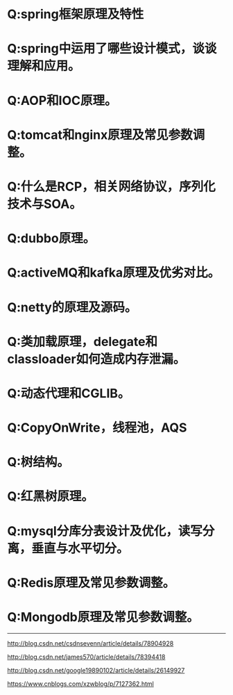 Q:spring框架原理及特性
===
  


Q:spring中运用了哪些设计模式，谈谈理解和应用。
===

Q:AOP和IOC原理。
===

Q:tomcat和nginx原理及常见参数调整。
===

Q:什么是RCP，相关网络协议，序列化技术与SOA。
===

Q:dubbo原理。
===


Q:activeMQ和kafka原理及优劣对比。
===




Q:netty的原理及源码。
===



Q:类加载原理，delegate和classloader如何造成内存泄漏。
===

Q:动态代理和CGLIB。
===

Q:CopyOnWrite，线程池，AQS
===

Q:树结构。
===

Q:红黑树原理。
===



Q:mysql分库分表设计及优化，读写分离，垂直与水平切分。
===

Q:Redis原理及常见参数调整。
===

Q:Mongodb原理及常见参数调整。
===


--------------
http://blog.csdn.net/csdnsevenn/article/details/78904928

http://blog.csdn.net/james570/article/details/78394418

http://blog.csdn.net/google19890102/article/details/26149927

https://www.cnblogs.com/xzwblog/p/7127362.html

